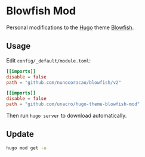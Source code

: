 # Blowfish Mod

Personal modifications to the [Hugo](https://github.com/gohugoio/hugo) theme [Blowfish](https://github.com/nunocoracao/blowfish).

## Usage

Edit `config/_default/module.toml`:

```toml
[[imports]]
disable = false
path = "github.com/nunocoracao/blowfish/v2"

[[imports]]
disable = false
path = "github.com/unacro/hugo-theme-blowfish-mod"
```

Then run `hugo server` to download automatically.

## Update

```bash
hugo mod get -u
```
